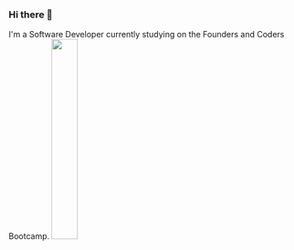 ### Hi there 👋

I'm a Software Developer currently studying on the Founders and Coders Bootcamp.
<img src="https://github.com/chriscotimms/chriscotimms/assets/4311214/3e009d37-54c3-4d46-8a7c-fbcc0f241089" width="30%" height="30%">



<!--
**chriscotimms/chriscotimms** is a ✨ _special_ ✨ repository because its `README.md` (this file) appears on your GitHub profile.

Here are some ideas to get you started:

- 🔭 I’m currently working on ...
- 🌱 I’m currently learning ...
- 👯 I’m looking to collaborate on ...
- 🤔 I’m looking for help with ...
- 💬 Ask me about ...
- 📫 How to reach me: ...
- 😄 Pronouns: ...
- ⚡ Fun fact: ...
-->
